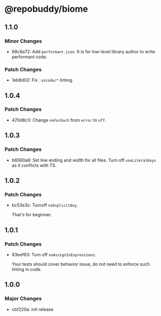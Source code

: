 # @repobuddy/biome

## 1.1.0

### Minor Changes

- 68c8a72: Add `performant.json`.
  It is for low-level library author to write performant code.

### Patch Changes

- 1eb8d02: Fix `.vscode/*` linting.

## 1.0.4

### Patch Changes

- 470d8c3: Change `noForEach` from `error` to `off`.

## 1.0.3

### Patch Changes

- b6560a8: Set line ending and width for all files.
  Turn off `useLiteralKeys` as it conflicts with TS.

## 1.0.2

### Patch Changes

- bc53e3c: Turnoff `noExplicitAny`.

  That's for beginner.

## 1.0.1

### Patch Changes

- 83eef63: Turn off `noAssignInExpressions`.

  Your tests should cover behavior issue,
  do not need to enforce such linting in code.

## 1.0.0

### Major Changes

- cbf220a: init release
